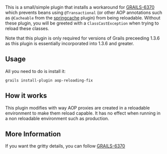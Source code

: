 This is a small/simple plugin that installs a workaround for [GRAILS-6370](http://jira.codehaus.org/browse/GRAILS-6370 "[#GRAILS-6370] ClassCastException when reloading classes with aspects (e.g. @Transactional) - jira.codehaus.org") which prevents beans using `@Transactional` (or other AOP annotations such as `@Cacheable` from the [springcache](http://gpc.github.com/grails-springcache/ "Springcache Grails Plugin @ GitHub") plugin) from being reloadable. Without these plugin, you will be greeted with a `ClassCastException` when trying to reload these classes.

Note that this plugin is only required for versions of Grails preceeding 1.3.6 as this plugin is essentially incorporated into 1.3.6 and greater.

## Usage 

All you need to do is install it:

    grails install-plugin aop-reloading-fix

## How it works

This plugin modifies with way AOP proxies are created in a reloadable environment to make them reload capable. It has no effect when running in a non reloadable environment such as production.

## More Information

If you want the gritty details, you can follow [GRAILS-6370](http://jira.codehaus.org/browse/GRAILS-6370 "[#GRAILS-6370] ClassCastException when reloading classes with aspects (e.g. @Transactional) - jira.codehaus.org")
